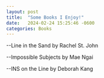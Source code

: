 ```yaml
---
layout: post
title:  "Some Books I Enjoy!"
date:   2024-02-24 15:25:46 -0600
categories: Books
---
```

--Line in the Sand by Rachel St. John


--Impossible Subjects by Mae Ngai


--INS on the Line by Deborah Kang



[jekyll-docs]: https://jekyllrb.com/docs/home
[jekyll-gh]:   https://github.com/jekyll/jekyll
[jekyll-talk]: https://talk.jekyllrb.com/
